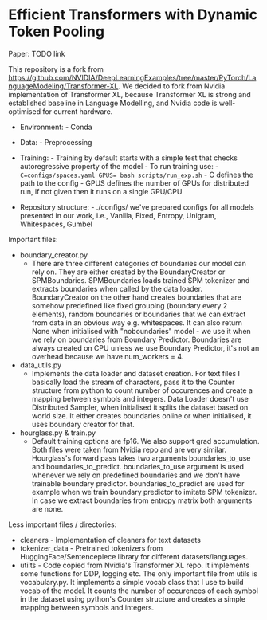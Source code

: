 # Efficient Transformers with Dynamic Token Pooling

Paper: TODO link

This repository is a fork from https://github.com/NVIDIA/DeepLearningExamples/tree/master/PyTorch/LanguageModeling/Transformer-XL. We decided to fork from Nvidia implementation of Transformer XL, because Transformer XL is strong and established baseline in Language Modelling, and Nvidia code is well-optimised for current hardware.

- Environment:
		- Conda

- Data:
		- Preprocessing

- Training:
		- Training by default starts with a simple test that checks autoregressive property of the model
		- To run training use:
			- `C=configs/spaces.yaml GPUS= bash scripts/run_exp.sh`
			- C defines the path to the config 
			- GPUS defines the number of GPUs for distributed run, if not given then it runs on a single GPU/CPU 

- Repository structure:
		- ./configs/ we've prepared configs for all models presented in our work, i.e., Vanilla, Fixed, Entropy, Unigram, Whitespaces, Gumbel

Important files:
- boundary_creator.py
	- There are three different categories of boundaries our model can rely on. They are either created by the BoundaryCreator or SPMBoundaries. SPMBoundaries loads trained SPM tokenizer and extracts boundaries when called by the data loader. BoundaryCreator on the other hand creates boundaries that are somehow predefined like fixed grouping (boundary every 2 elements), random boundaries or boundaries that we can extract from data in an obvious way e.g. whitespaces. It can also return None when initialised with "noboundaries" model - we use it when we rely on boundaries from Boundary Predictor. Boundaries are always created on CPU unless we use Boundary Predictor, it's not an overhead because we have num_workers = 4.
- data_utils.py
	- Implements the data loader and dataset creation. For text files I basically load the stream of characters, pass it to the Counter structure from python to count number of occurences and create a mapping between symbols and integers. Data Loader doesn't use Distributed Sampler, when initialised it splits the dataset based on world size. It either creates boundaries online or when initialised, it uses boundary creator for that.
- hourglass.py & train.py
	- Default training options are fp16. We also support grad accumulation. Both files were taken from Nvidia repo and are very similar. Hourglass's forward pass takes two arguments boundaries_to_use and boundaries_to_predict. boundaries_to_use argument is used whenever we rely on predefined boundaries and we don't have trainable boundary predictor. boundaries_to_predict are used for example when we train boundary predictor to imitate SPM tokenizer. In case we extract boundaries from entropy matrix both arguments are none. 

Less important files / directories:
- cleaners - Implementation of cleaners for text datasets
- tokenizer_data - Pretrained tokenizers from HuggingFace/Sentencepiece library for different datasets/languages.
- utilts - Code copied from Nvidia's Transformer XL repo. It implements some functions for DDP, logging etc. The only important file from utils is vocabulary.py. It implements a simple vocab class that I use to build vocab of the model. It counts the number of occurences of each symbol in the dataset using python's Counter structure and creates a simple mapping between symbols and integers.
